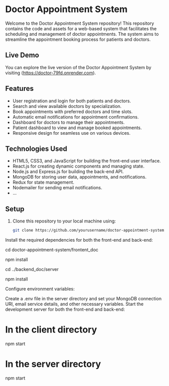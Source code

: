 # Doctor Appointment System

Welcome to the Doctor Appointment System repository! This repository contains the code and assets for a web-based system that facilitates the scheduling and management of doctor appointments. The system aims to streamline the appointment booking process for patients and doctors.

## Live Demo

You can explore the live version of the Doctor Appointment System by visiting (https://doctor-79fd.onrender.com).

## Features

- User registration and login for both patients and doctors.
- Search and view available doctors by specialization.
- Book appointments with preferred doctors and time slots.
- Automatic email notifications for appointment confirmations.
- Dashboard for doctors to manage their appointments.
- Patient dashboard to view and manage booked appointments.
- Responsive design for seamless use on various devices.

## Technologies Used

- HTML5, CSS3, and JavaScript for building the front-end user interface.
- React.js for creating dynamic components and managing state.
- Node.js and Express.js for building the back-end API.
- MongoDB for storing user data, appointments, and notifications.
- Redux for state management.
- Nodemailer for sending email notifications.
- ...

## Setup

1. Clone this repository to your local machine using:

   ```bash
   git clone https://github.com/yourusername/doctor-appointment-system.git


Install the required dependencies for both the front-end and back-end:

cd doctor-appointment-system/frontent_doc

npm install

cd ../backend_doc/server


npm install


Configure environment variables:

Create a .env file in the server directory and set your MongoDB connection URI, email service details, and other necessary variables.
Start the development server for both the front-end and back-end:

# In the client directory
npm start

# In the server directory
npm start
